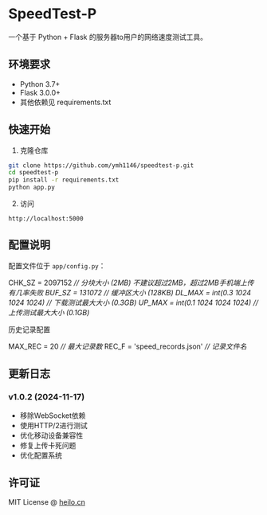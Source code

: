 # SpeedTest-P

一个基于 Python + Flask 的服务器to用户的网络速度测试工具。

## 环境要求

- Python 3.7+
- Flask 3.0.0+
- 其他依赖见 requirements.txt

## 快速开始

1. 克隆仓库

```bash
git clone https://github.com/ymh1146/speedtest-p.git
cd speedtest-p
pip install -r requirements.txt
python app.py
```

2. 访问

```
http://localhost:5000
```

## 配置说明

配置文件位于 `app/config.py`：

CHK_SZ = 2097152 *// *分块大小 (2MB) 不建议超过2MB，超过2MB手机端上传有几率失败*
BUF_SZ = 131072 *// 缓冲区大小 (128KB)*
DL_MAX = int(0.3 1024 1024 1024)  *// 下载测试最大大小 (0.3GB)*
UP_MAX = int(0.1 1024 1024 1024) *// 上传测试最大大小 (0.1GB)**

历史记录配置

MAX_REC = 20 *// 最大记录数*
REC_F = 'speed_records.json' *// 记录文件名*

## 更新日志

### v1.0.2 (2024-11-17)

- 移除WebSocket依赖
- 使用HTTP/2进行测试
- 优化移动设备兼容性
- 修复上传卡死问题
- 优化配置系统

## 许可证

MIT License @ [heilo.cn](https://heilo.cn)
